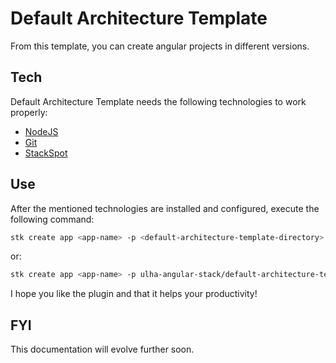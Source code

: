 # Default Architecture Template
From this template, you can create angular projects in different versions.

## Tech
Default Architecture Template needs the following technologies to work properly:

- [NodeJS](https://nodejs.org/en/download/)
- [Git](https://git-scm.com/download/)
- [StackSpot](https://docs.stackspot.com/docs/stk-cli/installation/)

## Use
After the mentioned technologies are installed and configured, execute the following command:

```sh
stk create app <app-name> -p <default-architecture-template-directory>
```

or:

```sh
stk create app <app-name> -p ulha-angular-stack/default-architecture-template
```

I hope you like the plugin and that it helps your productivity!

## FYI
This documentation will evolve further soon.